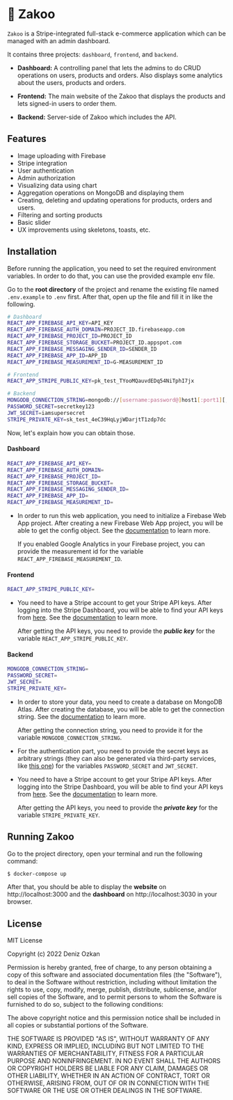 # 🛒 Zakoo

`Zakoo` is a Stripe-integrated full-stack e-commerce application which can be managed with an admin dashboard.

It contains three projects: `dashboard`, `frontend`, and `backend`.

- **Dashboard:** A controlling panel that lets the admins to do CRUD operations on users, products and orders. Also displays some analytics about the users, products and orders.

- **Frontend:** The main website of the Zakoo that displays the products and lets signed-in users to order them.

- **Backend:** Server-side of Zakoo which includes the API.

## Features

- Image uploading with Firebase
- Stripe integration
- User authentication
- Admin authorization
- Visualizing data using chart
- Aggregation operations on MongoDB and displaying them
- Creating, deleting and updating operations for products, orders and users.
- Filtering and sorting products
- Basic slider
- UX improvements using skeletons, toasts, etc.

## Installation

Before running the application, you need to set the required environment variables. In order to do that, you can use the provided example env file.

Go to the **root directory** of the project and rename the existing file named `.env.example` to `.env` first. After that, open up the file and fill it in like the following.

```bash
# Dashboard
REACT_APP_FIREBASE_API_KEY=API_KEY
REACT_APP_FIREBASE_AUTH_DOMAIN=PROJECT_ID.firebaseapp.com
REACT_APP_FIREBASE_PROJECT_ID=PROJECT_ID
REACT_APP_FIREBASE_STORAGE_BUCKET=PROJECT_ID.appspot.com
REACT_APP_FIREBASE_MESSAGING_SENDER_ID=SENDER_ID
REACT_APP_FIREBASE_APP_ID=APP_ID
REACT_APP_FIREBASE_MEASUREMENT_ID=G-MEASUREMENT_ID

# Frontend
REACT_APP_STRIPE_PUBLIC_KEY=pk_test_TYooMQauvdEDq54NiTphI7jx

# Backend
MONGODB_CONNECTION_STRING=mongodb://[username:password@]host1[:port1][,...hostN[:portN]][/[defaultauthdb][?options]]
PASSWORD_SECRET=secretkey123
JWT_SECRET=iamsupersecret
STRIPE_PRIVATE_KEY=sk_test_4eC39HqLyjWDarjtT1zdp7dc
```

Now, let's explain how you can obtain those.

#### Dashboard

```bash
REACT_APP_FIREBASE_API_KEY=
REACT_APP_FIREBASE_AUTH_DOMAIN=
REACT_APP_FIREBASE_PROJECT_ID=
REACT_APP_FIREBASE_STORAGE_BUCKET=
REACT_APP_FIREBASE_MESSAGING_SENDER_ID=
REACT_APP_FIREBASE_APP_ID=
REACT_APP_FIREBASE_MEASUREMENT_ID=
```

- In order to run this web application, you need to initialize a Firebase Web App project. After creating a new Firebase Web App project, you will be able to get the config object. See the [documentation](https://firebase.google.com/docs/web/learn-more#config-object) to learn more.

  If you enabled Google Analytics in your Firebase project, you can provide the measurement id for the variable `REACT_APP_FIREBASE_MEASUREMENT_ID`.

#### Frontend

```bash
REACT_APP_STRIPE_PUBLIC_KEY=
```

- You need to have a Stripe account to get your Stripe API keys. After logging into the Stripe Dashboard, you will be able to find your API keys from [here](https://dashboard.stripe.com/account/apikeys). See the [documentation](https://stripe.com/docs/keys) to learn more.

  After getting the API keys, you need to provide the **_public key_** for the variable `REACT_APP_STRIPE_PUBLIC_KEY`.

#### Backend

```bash
MONGODB_CONNECTION_STRING=
PASSWORD_SECRET=
JWT_SECRET=
STRIPE_PRIVATE_KEY=
```

- In order to store your data, you need to create a database on MongoDB Atlas. After creating the database, you will be able to get the connection string. See the [documentation](https://www.mongodb.com/docs/manual/reference/connection-string/) to learn more.

  After getting the connection string, you need to provide it for the variable `MONGODB_CONNECTION_STRING`.

- For the authentication part, you need to provide the secret keys as arbitrary strings (they can also be generated via third-party services, like [this one](https://www.grc.com/passwords.htm)) for the variables `PASSWORD_SECRET` and `JWT_SECRET`.

- You need to have a Stripe account to get your Stripe API keys. After logging into the Stripe Dashboard, you will be able to find your API keys from [here](https://dashboard.stripe.com/account/apikeys). See the [documentation](https://stripe.com/docs/keys) to learn more.

  After getting the API keys, you need to provide the **_private key_** for the variable `STRIPE_PRIVATE_KEY`.

## Running Zakoo

Go to the project directory, open your terminal and run the following command:

```bash
$ docker-compose up
```

After that, you should be able to display the **website** on http://localhost:3000 and the **dashboard** on http://localhost:3030 in your browser.

## License

MIT License

Copyright (c) 2022 Deniz Ozkan

Permission is hereby granted, free of charge, to any person obtaining a copy
of this software and associated documentation files (the "Software"), to deal
in the Software without restriction, including without limitation the rights
to use, copy, modify, merge, publish, distribute, sublicense, and/or sell
copies of the Software, and to permit persons to whom the Software is
furnished to do so, subject to the following conditions:

The above copyright notice and this permission notice shall be included in all
copies or substantial portions of the Software.

THE SOFTWARE IS PROVIDED "AS IS", WITHOUT WARRANTY OF ANY KIND, EXPRESS OR
IMPLIED, INCLUDING BUT NOT LIMITED TO THE WARRANTIES OF MERCHANTABILITY,
FITNESS FOR A PARTICULAR PURPOSE AND NONINFRINGEMENT. IN NO EVENT SHALL THE
AUTHORS OR COPYRIGHT HOLDERS BE LIABLE FOR ANY CLAIM, DAMAGES OR OTHER
LIABILITY, WHETHER IN AN ACTION OF CONTRACT, TORT OR OTHERWISE, ARISING FROM,
OUT OF OR IN CONNECTION WITH THE SOFTWARE OR THE USE OR OTHER DEALINGS IN THE
SOFTWARE.
